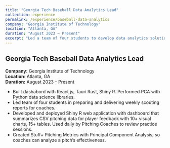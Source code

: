 ```yaml
---
title: "Georgia Tech Baseball Data Analytics Lead"
collection: experience
permalink: /experience/baseball-data-analytics
company: "Georgia Institute of Technology"
location: "Atlanta, GA"
duration: "August 2023 – Present"
excerpt: "Led a team of four students to develop data analytics solutions for Georgia Tech Baseball."
---
```


## Georgia Tech Baseball Data Analytics Lead

**Company:** Georgia Institute of Technology  
**Location:** Atlanta, GA  
**Duration:** August 2023 – Present

- Built dashabord with React.js, Tauri Rust, Shiny R. Performed PCA with Python data science libraries.
- Led team of four students in preparing and delivering weekly scouting reports for coaches.
- Developed and deployed Shiny R web application with dashboard that summarizes CSV pitching data for player feedback with 10+ visual charts, 15+ tables. Used daily by Pitching Coaches to review practice sessions.
- Created Stuff+ Pitching Metrics with Principal Component Analysis, so coaches can analyze a pitch’s effectiveness.
